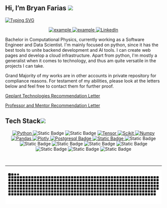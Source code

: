 
## Hi, I’m Bryan Farias <img src = "https://raw.githubusercontent.com/MartinHeinz/MartinHeinz/master/wave.gif" width = 30px> 

<a href="https://git.io/typing-svg"><img src="https://readme-typing-svg.demolab.com?font=Fira+Code&pause=1000&width=435&lines=Welcome+to+my+Github+Profile;I+am+a+software+engineer+specialized+in+Python;I+also+know+Data+Science+and+Machine+Learning" alt="Typing SVG" /></a>
<p align ="center">
  <a  href="https://elysium1436.github.io" target="_blank">
    <img src="https://img.shields.io/badge/My_Website-000000?style=for-the-badge&logo=Microsoft-edge&logoColor=white" alt="example"/>
  </a>
  <a href="mailto:ifeanyinneji777@gmail.com?subject=Feedback%20From%20Github&body=Hello," target="_blank">
    <img src="https://img.shields.io/badge/Gmail-D14836?style=for-the-badge&logo=gmail&logoColor=white" alt="example"/>
  </a>
   <a href="https://www.linkedin.com/in/ifeanyi-nneji-719989235" target="_blank">
    <img alt="LinkedIn" src="https://img.shields.io/badge/LinkedIn-0077B5?style=for-the-badge&logo=linkedin&logoColor=white">
  </a>   
 
  
  
  </p>


<p >
Bachelor in Computational Physics, currently working as a Software Engineer and Data Scientist.
I'm mainly focused on python, since it has the best tools to unite backend development and AI tools. I can create web pages and develop a cloud infrastructure. Apart from python, I'm mostly a generalist when it comes to technology, and thus am quite versatile in the projects I can take. 
</p>

Grand Majority of my works are in other accounts in private repository for compliance reasons. For testament of my abilities, please look at the letters below and feel free to contact them for further proof.

[Geplant Technologies Recommendation Letter](Letter_of_Recommendation_Bryan-Geplant.pdf)

[Professor and Mentor Recommendation Letter](recletter_assinado_bryan.pdf)



## Tech Stack<img src = "https://media2.giphy.com/media/QssGEmpkyEOhBCb7e1/giphy.gif?cid=ecf05e47a0n3gi1bfqntqmob8g9aid1oyj2wr3ds3mg700bl&rid=giphy.gif" width = 32px> 

<p align="center">
  <a href="https://www.python.org" target="_blank">
    <img alt="Python" src="https://img.shields.io/badge/Python-3776AB?style=for-the-badge&logo=python&logoColor=white">
  </a>
<img alt="Static Badge" src="https://img.shields.io/badge/django-red?style=for-the-badge&logo=django&color=%23092E20">
<img alt="Static Badge" src="https://img.shields.io/badge/django%20rest%20framework-white?style=for-the-badge&logo=django&logoColor=%23FFFFFF&color=%237F2C2C">
<a href="" target="_blank">
   <img alt="Tensor" src="https://img.shields.io/badge/TensorFlow-FF6F00?style=for-the-badge&logo=tensorflow&logoColor=white">
</a>
   <a href="https://scikit-learn.org/" target="_blank">
    <img alt="Scikit" src="https://img.shields.io/badge/scikit_learn-F7931E?style=for-the-badge&logo=scikit-learn&logoColor=white">
  </a>
   <a href="https://numpy.org/" target="_blank">
    <img alt="Numpy" src="https://img.shields.io/badge/Numpy-777BB4?style=for-the-badge&logo=numpy&logoColor=white">
  </a>
   <a href="https://pandas.pydata.org/" target="_blank">
    <img alt="Pandas" src="https://img.shields.io/badge/Pandas-2C2D72?style=for-the-badge&logo=pandas&logoColor=white">
  </a>
   <a href="https://plotly.com/" target="_blank">
    <img alt="Plotly" src="https://img.shields.io/badge/Plotly-239120?style=for-the-badge&logo=plotly&logoColor=white">
  </a>
<a href="https://www.postgresql.org/">
<img alt="Postgresql Badge" src="https://img.shields.io/badge/postgresql-white?style=for-the-badge&logo=postgresql&logoColor=%23FFFFFF&color=%234169E1">
</a>
<a href="">
<img alt="Static Badge" src="https://img.shields.io/badge/Google%20Cloud%20Platform-white?style=for-the-badge&logo=google%20cloud&logoColor=%23FFFFFF&color=%234285F4">
</a>
<img alt="Static Badge" src="https://img.shields.io/badge/Celery-white?style=for-the-badge&logo=celery&logoColor=%23FFFFFF&color=%2337814A">
<img alt="Static Badge" src="https://img.shields.io/badge/react-white?style=for-the-badge&logo=react&logoColor=%23FFFFFF&color=%2361DAFB">
<img alt="Static Badge" src="https://img.shields.io/badge/typescript-white?style=for-the-badge&logo=typescript&logoColor=%23FFFFFF&color=%233178C6">
<img alt="Static Badge" src="https://img.shields.io/badge/tailwindcss-white?style=for-the-badge&logo=tailwindcss&logoColor=%23FFFFFF&color=%2306B6D4">
<img alt="Static Badge" src="https://img.shields.io/badge/docker-white?style=for-the-badge&logo=docker&logoColor=%23FFFFFF&color=%232496ED">
<img alt="Static Badge" src="https://img.shields.io/badge/kubernetes-white?style=for-the-badge&logo=kubernetes&logoColor=%23FFFFFF&color=%23326CE5">
<img alt="Static Badge" src="https://img.shields.io/badge/redis-white?style=for-the-badge&logo=redis&logoColor=%23FFFFFF&color=%23FF4438">
<img alt="Static Badge" src="https://img.shields.io/badge/fastapi-white?style=for-the-badge&logo=fastapi&logoColor=%23FFFFFF&color=%23009688">
</p>


<br/>


----

<p align="center">
  <img  src="https://raw.githubusercontent.com/Elanza-48/Elanza-48/main/resources/img/github-contribution-grid-snake.svg"
    alt="example" />
</p>


